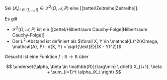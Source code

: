 Sei $(X_i)_{i \in \{ 1, \dots, t \}} \in \mathcal{L}^2(\Omega, \mathcal{A}, P)$ eine [[zettel/Zeitreihe|Zeitreihe]].

Es gilt
- $\mathcal{L}^2(\Omega, \mathcal{A}, P)$ ist ein [[zettel/Hilbertraum Cauchy-Folge|Hilbertraum Cauchy-Folge]]
- Der $L^2$-Abstand ist definiert als $\forall X, Y \in \mathcal{L}^2(\Omega, \mathcal{A}, P) : d(X, Y) = \sqrt{\text{E}[(X - Y)^2]}$

Gesucht ist eine Funktion $f : \mathbb{R} \to \mathbb{R}$ über

$$
	\underset{\alpha, \beta \in \mathbb{R}}{\arg\min} \ d\left( X_{t+1}, \beta + \sum_{i=1}^t \alpha_iX_i \right)
$$